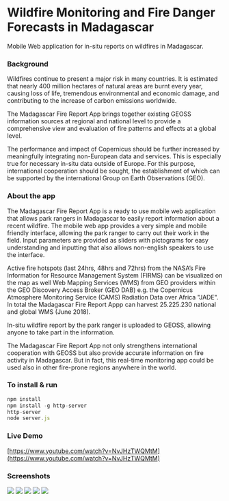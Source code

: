 # Wildfire Monitoring and Fire Danger Forecasts in Madagascar

Mobile Web application for in-situ reports on wildfires in Madagascar.

### Background

Wildfires continue to present a major risk in many countries. It is estimated that nearly 400 million hectares of natural areas are burnt every year, causing loss of life, tremendous environmentaland economic damage, and contributing to the increase of carbon emissions worldwide.

The Madagascar Fire Report App brings together existing GEOSS information sources at regional and national level to provide a comprehensive view and evaluation of fire patterns and effects at a global level.

The performance and impact of Copernicus should be further increased by meaningfully integrating non-European data and services. This is especially true for necessary in-situ data outside of Europe. For this purpose, international cooperation should be sought, the establishment of which can be supported by the international Group on Earth Observations (GEO).

### About the app

The Madagascar Fire Report App is a ready to use mobile web application that allows park rangers in Madagascar to easily report information about a recent wildfire. The mobile web app provides a very simple and mobile friendly interface, allowing the park ranger to carry out their work in the field. Input parameters are provided as sliders with pictograms for easy understanding and inputting that also allows non-english speakers to use the interface.

Active fire hotspots (last 24hrs, 48hrs and 72hrs) from the NASA’s Fire Information for Resource Management System (FIRMS) can be visualized on the map as well Web Mapping Services (WMS) from GEO providers within the GEO Discovery Access Broker (GEO DAB) e.g. the Copernicus Atmosphere Monitoring Service (CAMS) Radiation Data over Africa "JADE".
In total the Madagascar Fire Report Appp can harvest 25.225.230 national and global WMS (June 2018).

In-situ wildfire report by the park ranger is uploaded to GEOSS, allowing anyone to take part in the information.

The Madagascar Fire Report App not only strengthens international cooperation with GEOSS but also provide accurate information on fire activity in Madagascar. But in fact, this real-time monitoring app could be used also in other fire-prone regions anywhere in the world.

### To install & run
```javascript
npm install
npm install -g http-server
http-server
node server.js
```
### Live Demo

[https://www.youtube.com/watch?v=NvJHzTWQMtM](https://www.youtube.com/watch?v=NvJHzTWQMtM)

### Screenshots

![](https://home.uni-leipzig.de/idiv/fire-report-app/screenshot1.png)
![](https://home.uni-leipzig.de/idiv/fire-report-app/screenshot6.png)
![](https://home.uni-leipzig.de/idiv/fire-report-app/screenshot3.png)
![](https://home.uni-leipzig.de/idiv/fire-report-app/screenshot4.png)
![](https://home.uni-leipzig.de/idiv/fire-report-app/screenshot5.png)
